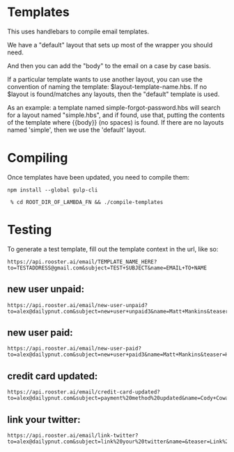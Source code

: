 # Templates

This uses handlebars to compile email templates.

We have a "default" layout that sets up most of the wrapper you should need.

And then you can add the "body" to the email on a case by case basis.

If a particular template wants to use another layout, you can use the convention
of naming the template: $layout-template-name.hbs. If no $layout is found/matches
any layouts, then the "default" template is used.

As an example: a template named
simple-forgot-password.hbs will search for a layout named "simple.hbs", and if
found, use that, putting the contents of the template where {{body}} (no spaces)
is found. If there are no layouts named 'simple', then we use the 'default'
layout.

# Compiling

Once templates have been updated, you need to compile them:

```
npm install --global gulp-cli
```

```
 % cd ROOT_DIR_OF_LAMBDA_FN && ./compile-templates
```

# Testing

To generate a test template, fill out the template context in the url, like so:

```
https://api.rooster.ai/email/TEMPLATE_NAME_HERE?to=TESTADDRESS@gmail.com&subject=TEST+SUBJECT&name=EMAIL+TO+NAME
```


## new user unpaid:

```
https://api.rooster.ai/email/new-user-unpaid?to=alex@dailypnut.com&subject=new+user+unpaid3&name=Matt+Mankins&teaser=Hi%20from%20Atri.&ctaUrl=http%3A%2F%2Fslack.dailypnut.com&paymentAmount=$25
```

## new user paid:

```
https://api.rooster.ai/email/new-user-paid?to=alex@dailypnut.com&subject=new+user+paid3&name=Matt+Mankins&teaser=Hi%20from%20Atri.&ctaUrl=http%3A%2F%2Fslack.dailypnut.com&paymentAmount=$25
```

## credit card updated:

```
https://api.rooster.ai/email/credit-card-updated?to=alex@dailypnut.com&subject=payment%20method%20updated&name=Cody+Cowan&teaser=Payment+method+updated.&ctaUrl=http%3A%2F%2Fslack.dailypnut.com&paymentAmount=$25
```

## link your twitter:

```
https://api.rooster.ai/email/link-twitter?to=alex@dailypnut.com&subject=link%20your%20twitter&name=&teaser=Link%20your%20Twiter.%20See%20your%20Atri%20account%20balance.&ctaUrl=http%3A%2F%2Fslack.dailypnut.com
```
